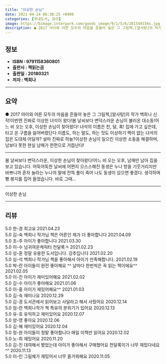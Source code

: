 ```yaml
---
title: "이상한 손님"
date: 2021-04-24 06:38:25 +0900
categories: [국내도서, 유아]
image: https://bimage.interpark.com/goods_image/9/1/5/6/281549156s.jpg
description: ● 2017 아이와 어른 모두의 마음을 흔들어 놓은 그 그림책,[알사탕]의 작가 백희나 신작!이번엔 진짜로 이상한 녀석이 왔다!봄 날씨보다 변덕스러운 손님이 불러온 대소동!어느 비 오는 오후, 이상한 손님이 찾아왔다! 녀석의 이름은 천, 달, 록! 집에 가고 싶은데, 타고 온 구름을
---
```


## **정보**

- **ISBN : 9791158360801**
- **출판사 : 책읽는곰**
- **출판일 : 20180321**
- **저자 : 백희나**

------



## **요약**

●  2017 아이와 어른 모두의 마음을 흔들어 놓은 그 그림책,[알사탕]의 작가 백희나 신작!이번엔 진짜로 이상한 녀석이 왔다!봄 날씨보다 변덕스러운 손님이 불러온 대소동!어느 비 오는 오후, 이상한 손님이 찾아왔다! 녀석의 이름은 천, 달, 록! 집에 가고 싶은데, 타고 온 구름을 잃어버렸단다.이름도, 하는 말도, 하는 짓도 이상하기 짝이 없는 녀석의 집은 도대체 어딜까? 설마 진짜로 하늘?이상한 손님이 일으킨 이상한 소동을 해결하며, 남보다 못한 현실 남매가 한편으로 거듭난다!

------

봄 날씨보다 변덕스러운, 이상한 손님이 찾아왔다!어느 비 오는 오후, 남매만 남아 집을 보고 있습니다. 어둑어둑한 날씨에 어쩐지 으스스해진 동생은 누나 방을 기웃거리지만 바쁘니까 혼자 놀라는 누나의 말에 잔뜩 풀이 죽어 나도 동생이 있으면 좋겠다. 생각하며 빵 봉지를 집어 들었습니다. 바로 그때... 

------


이상한 손님 

------


## **리뷰** 

5.0 한-경 최고요 2021.04.23 <br/>5.0 김-숙 백희나 작가님 책은 어른인 제가 더 좋아합니다 2021.04.09 <br/>5.0 조-주 아이가 좋아합니다 2021.03.30 <br/>5.0 이-수 넘귀여운케릭터 천달록ㅋ 2021.02.23 <br/>5.0 성-훈 정말 유용한 도서입니다. 강추입니다  2021.02.20 <br/>5.0 심-석 백희나 작가님 책을 좋아해서 아이가 만족해합니다. 2021.02.19 <br/>5.0 박-란 아이들이 완전 좋아해요  ^^ 날마다 한번씩은 꼭 읽는 책이에요^^ 2021.02.05 <br/>5.0 이-진 아이가 재미있어해요 2021.02.02 <br/>5.0 김-수 아이가 좋아해요 2021.01.06 <br/>5.0 이-홍 아이가 재밌어해요^^ 2021.01.03 <br/>5.0 김-숙 재미나요 2020.12.29 <br/>5.0 김-경 도서관에서 읽어보고 사달라고 해서 사줬어요 2020.12.14 <br/>5.0 엄-란 백희나작가 책 특유의 분위기가 있어요 2020.12.13 <br/>5.0 유-호 유익하고 재미있어요 2020.12.07 <br/>5.0 양-영 좋아요 2020.12.06 <br/>5.0 김-혜 재미있어요 2020.12.04 <br/>5.0 정-완 아이들이 정말 좋아합니다
매일 이책만 읽어요 2020.12.02 <br/>5.0 노-희 재밌어요 2020.11.20 <br/>5.0 김-진 대여해서 봤었는데 아이가 좋아해서 구매했어요
천달록이가 너무 재밌다네요^^ 2020.11.13 <br/>5.0 이-인 그림체가 재밌어서 너무 즐거워해요 2020.11.05 <br/>